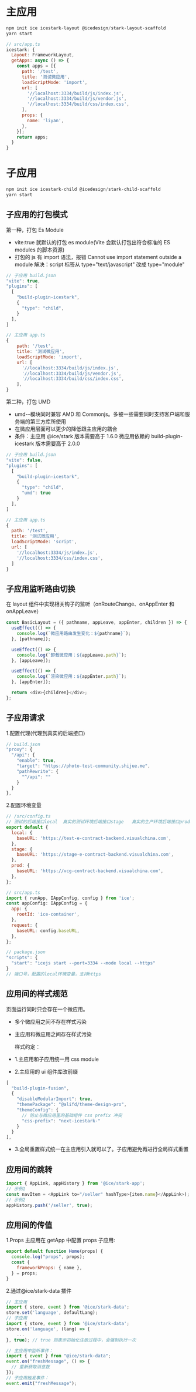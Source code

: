 # 主应用

```js
npm init ice icestark-layout @icedesign/stark-layout-scaffold
yarn start
```

```js
// src/app.ts
icestark: {
  Layout: FrameworkLayout,
  getApps: async () => {
    const apps = [{
      path: '/test',
      title: '测试微应用',
      loadScriptMode: 'import',
      url: [
        '//localhost:3334/build/js/index.js',
        '//localhost:3334/build/js/vendor.js',
        '//localhost:3334/build/css/index.css',
      ],
      props: {
        name: 'liyan',
      },
    }];
    return apps;
  }
}

```

# 子应用

```js
npm init ice icestark-child @icedesign/stark-child-scaffold
yarn start
```

## 子应用的打包模式

第一种，打包 Es Module

- vite:true 就默认的打包 es module(Vite 会默认打包出符合标准的 ES modules 的脚本资源)
- 打包的 js 有 import 语法，报错 Cannot use import statement outside a module
  解决：script 标签从 type="text/javascript" 改成 type="module"

```js
// 子应用 build.json
"vite": true,
"plugins": [
  [
    "build-plugin-icestark",
    {
      "type": "child",
    }
  ],
]

// 主应用 app.ts
{
    path: '/test',
    title: '测试微应用',
    loadScriptMode: 'import',
    url: [
      '//localhost:3334/build/js/index.js',
      '//localhost:3334/build/js/vendor.js',
      '//localhost:3334/build/css/index.css',
    ],
}
```

第二种，打包 UMD

- umd--模块同时兼容 AMD 和 Commonjs。多被一些需要同时支持客户端和服务端的第三方库所使用
- 在微应用层面可以更少的降低跟主应用的耦合
- 条件：主应用 @ice/stark 版本需要高于 1.6.0 微应用依赖的 build-plugin-icestark 版本需要高于 2.0.0

```js
// 子应用 build.json
"vite": false,
"plugins": [
  [
    "build-plugin-icestark",
    {
      "type": "child",
      "umd": true
    }
  ],
]

// 主应用 app.ts
{
  path: '/test',
  title: '测试微应用',
  loadScriptMode: 'script',
  url: [
    '//localhost:3334/js/index.js',
    '//localhost:3334/css/index.css',
  ]
}

```

## 子应用监听路由切换

在 layout 组件中实现相关钩子的监听（onRouteChange、onAppEnter 和 onAppLeave）

```js
const BasicLayout = ({ pathname, appLeave, appEnter, children }) => {
  useEffect(() => {
    console.log(`微应用路由发生变化：${pathname}`);
  }, [pathname]);

  useEffect(() => {
    console.log(`卸载微应用：${appLeave.path}`);
  }, [appLeave]);

  useEffect(() => {
    console.log(`渲染微应用：${appEnter.path}`);
  }, [appEnter]);

  return <div>{children}</div>;
};
```

## 子应用请求

1.配置代理(代理到真实的后端接口)

```js
// build.json
"proxy": {
  "/api": {
    "enable": true,
    "target": "https://photo-test-community.shijue.me",
    "pathRewrite": {
      "^/api": ""
    }
  }
},
```

2.配置环境变量

```js
// /src/config.ts
// 测试的后端接口local  真实的测试环境后端接口stage   真实的生产环境后端接口prod
export default {
  local: {
    baseURL: 'https://test-e-contract-backend.visualchina.com',
  },
  stage: {
    baseURL: 'https://stage-e-contract-backend.visualchina.com',
  },
  prod: {
    baseURL: 'https://vcg-contract-backend.visualchina.com',
  },
};

// src/app.ts
import { runApp, IAppConfig, config } from 'ice';
const appConfig: IAppConfig = {
  app: {
    rootId: 'ice-container',
  },
  request: {
    baseURL: config.baseURL,
  },
};

// package.json
"scripts": {
  "start": "icejs start --port=3334 --mode local --https"
}
// 端口号，配置的local环境变量，支持https
```

## 应用间的样式规范

页面运行同时只会存在一个微应用。

- 多个微应用之间不存在样式污染
- 主应用和微应用之间存在样式污染

  样式约定：

- 1.主应用和子应用统一用 css module
- 2.主应用的 ui 组件库改前缀

```js
[
  "build-plugin-fusion",
  {
    "disableModularImport": true,
    "themePackage": "@alifd/theme-design-pro",
    "themeConfig": {
      // 防止与微应用里的基础组件 css prefix 冲突
      "css-prefix": "next-icestark-"
    }
  }
],
```

- 3.全局重置样式统一在主应用引入就可以了。子应用避免再进行全局样式重置

## 应用间的跳转

```js
import { AppLink, appHistory } from '@ice/stark-app';
// 示例1
const navItem = <AppLink to="/seller" hashType>{item.name}</AppLink>);
// 示例2
appHistory.push('/seller', true);
```

## 应用间的传值

1.Props
主应用在 getApp 中配置 props
子应用:

```js
export default function Home(props) {
  console.log("props", props);
  const {
    frameworkProps: { name },
  } = props;
}
```

2.通过@ice/stark-data 插件

```js
// 主应用
import { store, event } from '@ice/stark-data';
store.set('language', defaultLang);
// 子应用
import { store, event } from '@ice/stark-data';
store.on('language', (lang) => {
    ...
}, true); // true 则表示初始化注册过程中，会强制执行一次
```

```js
// 主应用中监听事件：
import { event } from "@ice/stark-data";
event.on("freshMessage", () => {
  // 重新获取消息数
});
// 子应用触发事件：
event.emit("freshMessage");
```
